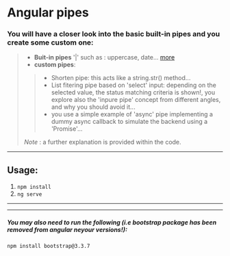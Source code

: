 # Angular pipes

### You will have a closer look into the basic built-in pipes and you create some custom one:
> - **Buit-in pipes** '|' such as : uppercase, date... [more](https://angular.io/api/common/DatePipe)
> - **custom pipes**:
> > - Shorten pipe: this acts like a string.str() method... 
> > - List fitering pipe based on 'select' input: depending on the selected value, the status matching criteria is shown!, you explore also the 'inpure pipe' concept from different angles, and why you should avoid it...
> > - you use a simple example of 'async' pipe implementing a dummy async callback to simulate the backend using a 'Promise'...	
> 
> 
> 
> 
>*Note* : a further explanation is provided within the code.

- - -


## Usage:
1. `npm install`
2. `ng serve`


- - -

* * *

##### *You may also need to run the following (i.e bootstrap package has been removed from angular neyour versions!):*

`npm install bootstrap@3.3.7`





